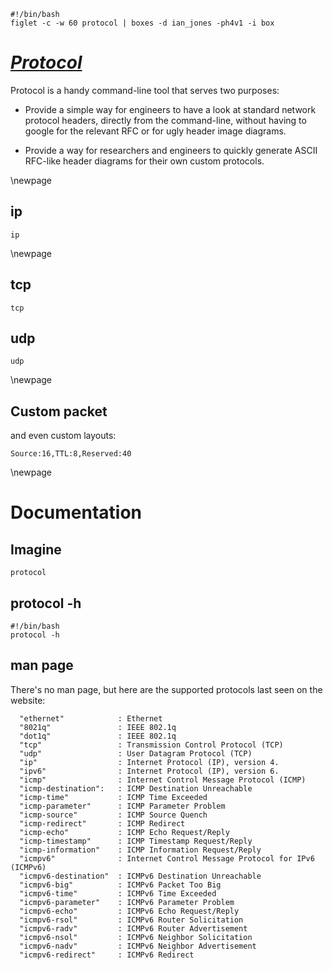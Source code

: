 ```{.shebang im_out="stdout"}
#!/bin/bash
figlet -c -w 60 protocol | boxes -d ian_jones -ph4v1 -i box
```

# [*Protocol*](https://github.com/luismartingarcia/protocol)

Protocol is a handy command-line tool that serves two purposes:

- Provide a simple way for engineers to have a look at standard network
  protocol headers, directly from the command-line, without having to
  google for the relevant RFC or for ugly header image diagrams.

- Provide a way for researchers and engineers to quickly generate ASCII
  RFC-like header diagrams for their own custom protocols.

\newpage

## ip

```{.protocol im_out="fcb,stdout" caption="protocol"}
ip
```

\newpage

## tcp

```{.protocol im_out="fcb,stdout" caption="protocol"}
tcp
```
## udp

```{.protocol im_out="fcb,stdout" caption="protocol"}
udp
```

\newpage

## Custom packet

and even custom layouts:

```{.protocol im_opt="--no-numbers" im_out="fcb,stdout" caption="protocol"}
Source:16,TTL:8,Reserved:40
```


\newpage

# Documentation

## Imagine

```imagine
protocol
```

## protocol -h

```{.shebang im_out="stdout"}
#!/bin/bash
protocol -h
```

## man page

There's no man page, but here are the supported protocols last seen on the
website:

```
  "ethernet"            : Ethernet
  "8021q"               : IEEE 802.1q
  "dot1q"               : IEEE 802.1q
  "tcp"                 : Transmission Control Protocol (TCP)
  "udp"                 : User Datagram Protocol (TCP)
  "ip"                  : Internet Protocol (IP), version 4.
  "ipv6"                : Internet Protocol (IP), version 6.
  "icmp"                : Internet Control Message Protocol (ICMP)
  "icmp-destination":   : ICMP Destination Unreachable
  "icmp-time"           : ICMP Time Exceeded
  "icmp-parameter"      : ICMP Parameter Problem
  "icmp-source"         : ICMP Source Quench
  "icmp-redirect"       : ICMP Redirect
  "icmp-echo"           : ICMP Echo Request/Reply
  "icmp-timestamp"      : ICMP Timestamp Request/Reply
  "icmp-information"    : ICMP Information Request/Reply
  "icmpv6"              : Internet Control Message Protocol for IPv6 (ICMPv6)
  "icmpv6-destination"  : ICMPv6 Destination Unreachable
  "icmpv6-big"          : ICMPv6 Packet Too Big
  "icmpv6-time"         : ICMPv6 Time Exceeded
  "icmpv6-parameter"    : ICMPv6 Parameter Problem
  "icmpv6-echo"         : ICMPv6 Echo Request/Reply
  "icmpv6-rsol"         : ICMPv6 Router Solicitation
  "icmpv6-radv"         : ICMPv6 Router Advertisement
  "icmpv6-nsol"         : ICMPv6 Neighbor Solicitation
  "icmpv6-nadv"         : ICMPv6 Neighbor Advertisement
  "icmpv6-redirect"     : ICMPv6 Redirect
```
